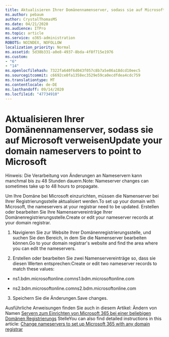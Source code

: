 ```yaml
---
title: Aktualisieren Ihrer Domänennamenserver, sodass sie auf Microsoft verweisen
ms.author: pebaum
author: CrystalThomasMS
ms.date: 04/21/2020
ms.audience: ITPro
ms.topic: article
ms.service: o365-administration
ROBOTS: NOINDEX, NOFOLLOW
localization_priority: Normal
ms.assetid: 5d38b331-a0e8-4937-8bda-4f8f715e1976
ms.custom:
- "6"
- "14"
ms.openlocfilehash: 7322fa640f6d043f057c8b7a5e06a18dcd10eec5
ms.sourcegitcommit: c6692ce0fa1358ec3529e59ca0ecdfdea4cdc759
ms.translationtype: MT
ms.contentlocale: de-DE
ms.lasthandoff: 09/14/2020
ms.locfileid: "47734910"
---
```

# <a name="update-your-domain-nameservers-to-point-to-microsoft"></a><span data-ttu-id="bffed-102">Aktualisieren Ihrer Domänennamenserver, sodass sie auf Microsoft verweisen</span><span class="sxs-lookup"><span data-stu-id="bffed-102">Update your domain nameservers to point to Microsoft</span></span>

<span data-ttu-id="bffed-103">Hinweis: Die Verarbeitung von Änderungen an Nameservern kann manchmal bis zu 48 Stunden dauern.</span><span class="sxs-lookup"><span data-stu-id="bffed-103">Note: Nameserver changes can sometimes take up to 48 hours to propagate.</span></span>
  
<span data-ttu-id="bffed-104">Um Ihre Domäne bei Microsoft einzurichten, müssen die Namenserver bei Ihrer Registrierungsstelle aktualisiert werden.</span><span class="sxs-lookup"><span data-stu-id="bffed-104">To set up your domain with Microsoft, the nameservers at your registrar need to be updated.</span></span> <span data-ttu-id="bffed-105">Erstellen oder bearbeiten Sie Ihre Namenservereinträge Ihrer Domänenregistrierungsstelle.</span><span class="sxs-lookup"><span data-stu-id="bffed-105">Create or edit your nameserver records at your domain registrar.</span></span>
  
1. <span data-ttu-id="bffed-106">Navigieren Sie zur Website Ihrer Domänenregistrierungsstelle, und suchen Sie den Bereich, in dem Sie die Namenserver bearbeiten können.</span><span class="sxs-lookup"><span data-stu-id="bffed-106">Go to your domain registrar's website and find the area where you can edit the nameservers.</span></span>

2. <span data-ttu-id="bffed-107">Erstellen oder bearbeiten Sie zwei Namenservereinträge so, dass sie diesen Werten entsprechen:</span><span class="sxs-lookup"><span data-stu-id="bffed-107">Create or edit two nameserver records to match these values:</span></span>

  - <span data-ttu-id="bffed-108">ns1.bdm.microsoftonline.com</span><span class="sxs-lookup"><span data-stu-id="bffed-108">ns1.bdm.microsoftonline.com</span></span>

  - <span data-ttu-id="bffed-109">ns2.bdm.microsoftonline.com</span><span class="sxs-lookup"><span data-stu-id="bffed-109">ns2.bdm.microsoftonline.com</span></span>

3. <span data-ttu-id="bffed-110">Speichern Sie die Änderungen.</span><span class="sxs-lookup"><span data-stu-id="bffed-110">Save changes.</span></span>

<span data-ttu-id="bffed-111">Ausführliche Anweisungen finden Sie auch in diesem Artikel: Ändern von Namen [Servern zum Einrichten von Microsoft 365 bei einer beliebigen Domänen Registrierungs](https://docs.microsoft.com/microsoft-365/admin/get-help-with-domains/change-nameservers-at-any-domain-registrar) Stelle</span><span class="sxs-lookup"><span data-stu-id="bffed-111">You can also find detailed instructions in this article: [Change nameservers to set up Microsoft 365 with any domain registrar](https://docs.microsoft.com/microsoft-365/admin/get-help-with-domains/change-nameservers-at-any-domain-registrar)</span></span>
  